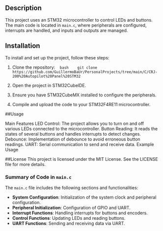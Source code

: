 ## Description

This project uses an STM32 microcontroller to control LEDs and buttons. The main code is located in `main.c`, where peripherals are configured, interrupts are handled, and inputs and outputs are managed.


## Installation

To install and set up the project, follow these steps:

1. Clone the repository:
   ```bash
   git clone https://github.com/GuillermoBaUr/PersonalProjects/tree/main/C/CRJ-200%20Autopilot%20Panel%20STM32
   ```
2. Open the project in STM32CubeIDE.

3. Ensure you have STM32CubeMX installed to configure the peripherals.

4. Compile and upload the code to your STM32F4RE11 microcontroller.

##Usage

Main Features
LED Control: The project allows you to turn on and off various LEDs connected to the microcontroller.
Button Reading: It reads the states of several buttons and handles interrupts to detect changes.
Debounce: Implementation of debounce to avoid erroneous button readings.
UART: Serial communication to send and receive data.
Example Usage

##License
This project is licensed under the MIT License. See the LICENSE file for more details.

### Summary of Code in `main.c`

The `main.c` file includes the following sections and functionalities:

- **System Configuration**: Initialization of the system clock and peripheral configuration.
- **Peripheral Initialization**: Configuration of GPIO and UART.
- **Interrupt Functions**: Handling interrupts for buttons and encoders.
- **Control Functions**: Updating LEDs and reading buttons.
- **UART Functions**: Sending and receiving data via UART.
